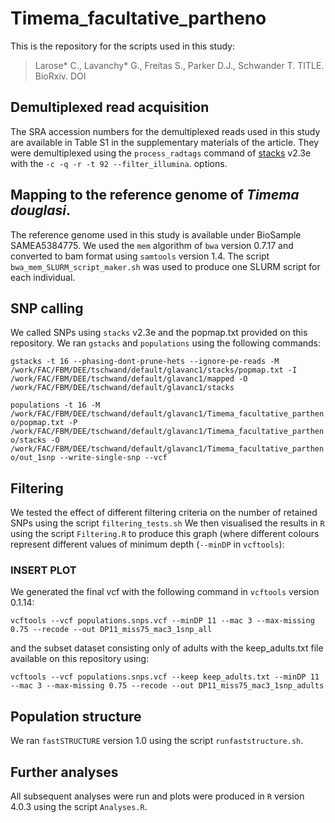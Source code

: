 # Timema_facultative_partheno

This is the repository for the scripts used in this study:
>Larose* C., Lavanchy* G., Freitas S., Parker D.J., Schwander T. TITLE. BioRxiv. DOI

## Demultiplexed read acquisition
The SRA accession numbers for the demultiplexed reads used in this study are available in Table S1 in the supplementary materials of the article.
They were demultiplexed using the `process_radtags` command of [stacks](https://catchenlab.life.illinois.edu/stacks/) v2.3e with the `-c -q -r -t 92 --filter_illumina`. options.

## Mapping to the reference genome of *Timema douglasi*.
The reference genome used in this study is available under BioSample SAMEA5384775. We used the `mem` algorithm of `bwa` version 0.7.17 and converted to bam format using `samtools` version 1.4. The script `bwa_mem_SLURM_script_maker.sh` was used to produce one SLURM script for each individual.

## SNP calling
We called SNPs using `stacks` v2.3e and the popmap.txt provided on this repository. We ran `gstacks` and `populations` using the following commands:

`gstacks -t 16 --phasing-dont-prune-hets --ignore-pe-reads -M /work/FAC/FBM/DEE/tschwand/default/glavanc1/stacks/popmap.txt -I /work/FAC/FBM/DEE/tschwand/default/glavanc1/mapped -O /work/FAC/FBM/DEE/tschwand/default/glavanc1/stacks`

`populations -t 16 -M /work/FAC/FBM/DEE/tschwand/default/glavanc1/Timema_facultative_partheno/popmap.txt -P /work/FAC/FBM/DEE/tschwand/default/glavanc1/Timema_facultative_partheno/stacks -O /work/FAC/FBM/DEE/tschwand/default/glavanc1/Timema_facultative_partheno/out_1snp --write-single-snp --vcf
`
## Filtering
We tested the effect of different filtering criteria on the number of retained SNPs using the script `filtering_tests.sh` We then visualised the results in `R` using the script `Filtering.R` to produce this graph (where different colours represent different values of minimum depth (`--minDP` in `vcftools`):
### INSERT PLOT

We generated the final vcf with the following command in `vcftools` version 0.1.14:

`vcftools --vcf populations.snps.vcf --minDP 11 --mac 3 --max-missing 0.75 --recode --out DP11_miss75_mac3_1snp_all`

and the subset dataset consisting only of adults with the keep_adults.txt file available on this repository using:

`vcftools --vcf populations.snps.vcf --keep keep_adults.txt --minDP 11 --mac 3 --max-missing 0.75 --recode --out DP11_miss75_mac3_1snp_adults`

## Population structure
We ran `fastSTRUCTURE` version 1.0 using the script `runfaststructure.sh`.

## Further analyses
All subsequent analyses were run and plots were produced in `R` version 4.0.3 using the script `Analyses.R`.
